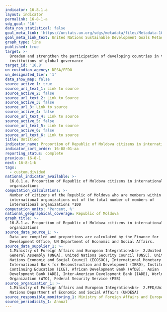 ```yaml
---
indicator: 16.8.1.a
layout: indicator
permalink: 16-8-1-a
sdg_goal: '16'
data_non_statistical: false
goal_meta_link: 'https://unstats.un.org/sdgs/metadata/files/Metadata-10-06-01.pdf'
goal_meta_link_text: United Nations Sustainable Development Goals Metadata (pdf 1361kB)
graph_type: line
published: true
target: >-
  Broaden and strengthen the participation of developing countries in the
  institutions of global governance
target_id: '16.8'
un_custodian_agency: DESA/FFDO
un_designated_tier: '1'
data_show_map: false
source_active_1: true
source_url_text_1: Link to source
source_active_2: false
source_url_text_2: Link to Source
source_active_3: false
source_url_3: Link to source
source_active_4: false
source_url_text_4: Link to source
source_active_5: false
source_url_text_5: Link to source
source_active_6: false
source_url_text_6: Link to source
title: Untitled
indicator_name: Proportion of Republic of Moldova citizens in international organizations
indicator_sort_order: 16-08-01-aa
reporting_status: complete
previous: 16-8-1
next: 16-8-1-b
tags:
  - custom.divided
national_indicator_available: >-
  16.8.1.a. Proportion of Republic of Moldova citizens in international
  organizations
computation_calculations: >-
  Number of citizens of the Republic of Moldova who are members within
  international organizations out of the total number of members of
  international organizations *100
computation_units: 'Percent, %'
national_geographical_coverage: Republic of Moldova
graph_title: >-
  16.8.1.a. Proportion of Republic of Moldova citizens in international
  organizations
source_data_source_1: >-
  Data are compiled and proportions are calculated by the Finance for
  Development Office, UN Department of Economic and Social Affairs.
source_data_supplier_1: >-
  1.Ministry of Foreign Affairs and European Integration<br>  2.United Nations
  General Assembly (UNGA), United Nations Security Council (UNSC), United
  Nations Economic and Social Council (ECOSOC), International Monetary Fund,
  International Bank for Reconstruction and Development (IBRD), Institute of
  Continuing Education (ICE), African Development Bank (AfDB),  Asian
  Development Bank (ADB), Inter-American Development Bank (IADB), World Trade
  Organization (WTO), Federal Security Service (FSB)
source_organisation_1: >-
  1.Ministry of Foreign Affairs and European Integration<br>  2.FFD/United
  Nations Department of Economic and Social Affairs (UNDESA)
source_responsible_monitoring_1: Ministry of Foreign Affairs and European Integration
source_periodicity_1: Annual
---
```

